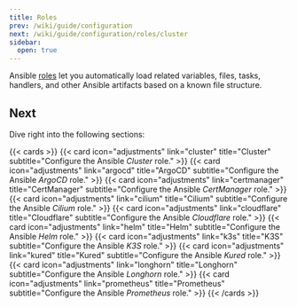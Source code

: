 ```yaml
---
title: Roles
prev: /wiki/guide/configuration
next: /wiki/guide/configuration/roles/cluster
sidebar:
  open: true
---
```


Ansible [roles](https://docs.ansible.com/ansible/latest/playbook_guide/playbooks_reuse_roles.html) let you automatically load related variables, files, tasks, handlers, and other Ansible artifacts based on a known file structure. 

<!--more-->

## Next

Dive right into the following sections:

{{< cards >}}
  {{< card icon="adjustments" link="cluster" title="Cluster" subtitle="Configure the Ansible *Cluster* role." >}}
  {{< card icon="adjustments" link="argocd" title="ArgoCD" subtitle="Configure the Ansible *ArgoCD* role." >}}
  {{< card icon="adjustments" link="certmanager" title="CertManager" subtitle="Configure the Ansible *CertManager* role." >}}
  {{< card icon="adjustments" link="cilium" title="Cilium" subtitle="Configure the Ansible *Cilium* role." >}}
  {{< card icon="adjustments" link="cloudflare" title="Cloudflare" subtitle="Configure the Ansible *Cloudflare* role." >}}
  {{< card icon="adjustments" link="helm" title="Helm" subtitle="Configure the Ansible *Helm* role." >}}
  {{< card icon="adjustments" link="k3s" title="K3S" subtitle="Configure the Ansible *K3S* role." >}}
  {{< card icon="adjustments" link="kured" title="Kured" subtitle="Configure the Ansible *Kured* role." >}}
  {{< card icon="adjustments" link="longhorn" title="Longhorn" subtitle="Configure the Ansible *Longhorn* role." >}}
  {{< card icon="adjustments" link="prometheus" title="Prometheus" subtitle="Configure the Ansible *Prometheus* role." >}}
{{< /cards >}}
